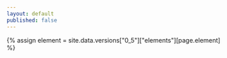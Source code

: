 ```yaml
---
layout: default
published: false
---
```


<!-- page specific stylesheet needs to be inline to the page so ajax injects it. -->
<link rel="stylesheet" href="/css/elementpage.css">

{% assign element = site.data.versions["0_5"]["elements"][page.element] %}

<component-docs></component-docs>

<script>
  (function() {
    
    // JSON for each element will be rendered here.
    // Grab the element's JSON and hand it to the `component-docs` element
    // when the page boots up
    window.elementDoc = {{element | jsonify}};

  })();
</script>
